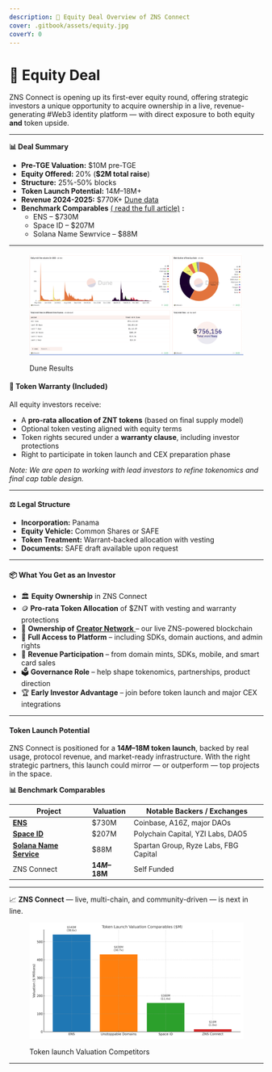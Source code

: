 ```yaml
---
description: 💼 Equity Deal Overview of ZNS Connect
cover: .gitbook/assets/equity.jpg
coverY: 0
---
```


# 🏫 Equity Deal

ZNS Connect is opening up its first-ever equity round, offering strategic investors a unique opportunity to acquire ownership in a live, revenue-generating #Web3 identity platform — with direct exposure to both equity **and** token upside.

***



**📊 Deal Summary**

* **Pre-TGE Valuation:** $10M pre-TGE&#x20;
* **Equity Offered:** 20% (**$2M total raise**)
* **Structure:** 25%-50% blocks
* **Token Launch Potential:** $14M–$18M+
* **Revenue 2024-2025:** $770K+ [Dune data ](https://dune.com/zns/zns-connect)
* **Benchmark Comparables** [( read the full article)](https://znsconnect.medium.com/web3-domains-in-2025-why-zns-connect-is-the-real-challenger-to-ens-space-id-sns-ba2ae923cd8b) **:**
  * ENS – $730M
  * Space ID – $207M
  * Solana Name Sewrvice – $88M

***

<figure><img src=".gitbook/assets/Screenshot 2025-04-21 at 16.20.06.png" alt=""><figcaption><p>Dune Results </p></figcaption></figure>

#### 🔐 **Token Warranty (Included)**

All equity investors receive:

* A **pro-rata allocation of ZNT tokens** (based on final supply model)
* Optional token vesting aligned with equity terms
* Token rights secured under a **warranty clause**, including investor protections
* Right to participate in token launch and CEX preparation phase

_Note: We are open to working with lead investors to refine tokenomics and final cap table design._

***

#### ⚖️ Legal Structure

* **Incorporation:** Panama
* **Equity Vehicle:** Common Shares or SAFE
* **Token Treatment:** Warrant-backed allocation with vesting
* **Documents:** SAFE draft available upon request

***

#### 📦 What You Get as an Investor

* 🏛 **Equity Ownership** in ZNS Connect
* 🪙 **Pro-rata Token Allocation** of $ZNT with vesting and warranty protections
* 🔗 **Ownership of** [**Creator Network** ](https://creatorchain.io/)– our live ZNS-powered blockchain
* 🔧 **Full Access to Platform** – including SDKs, domain auctions, and admin rights
* 🧩 **Revenue Participation** – from domain mints, SDKs, mobile, and smart card sales
* 🗳 **Governance Role** – help shape tokenomics, partnerships, product direction
* 🏆 **Early Investor Advantage** – join before token launch and major CEX integrations

***

#### Token Launch Potential

ZNS Connect is positioned for a **$14M–$18M token launch**, backed by real usage, protocol revenue, and market-ready infrastructure. With the right strategic partners, this launch could mirror — or outperform — top projects in the space.

**📊 Benchmark Comparables**

| Project                                                                   | Valuation     | Notable Backers / Exchanges           |
| ------------------------------------------------------------------------- | ------------- | ------------------------------------- |
| [**ENS**](https://dropstab.com/coins/ethereum-name-service/fundraising)   | $730M         | Coinbase, A16Z, major DAOs            |
| [**Space ID**](https://dropstab.com/coins/space-id)                       | $207M         | Polychain Capital, YZI Labs, DAO5     |
| [**Solana Name Service**](https://dropstab.com/coins/bonfida/fundraising) | $88M          | Spartan Group, Ryze Labs, FBG Capital |
| ZNS Connect                                                               | **$14M–$18M** | Self Funded                           |

***

📈 **ZNS Connect** — live, multi-chain, and community-driven — is next in line.

<figure><img src=".gitbook/assets/ZNS_Token_Valuation_Comparables_X_Growth.png" alt=""><figcaption><p>Token launch Valuation Competitors</p></figcaption></figure>



***
